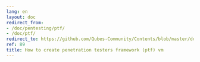 ```yaml
---
lang: en
layout: doc
redirect_from:
- /doc/pentesting/ptf/
- /doc/ptf/
redirect_to: https://github.com/Qubes-Community/Contents/blob/master/docs/os/pentesting/ptf.md
ref: 89
title: How to create penetration testers framework (ptf) vm
---
```

